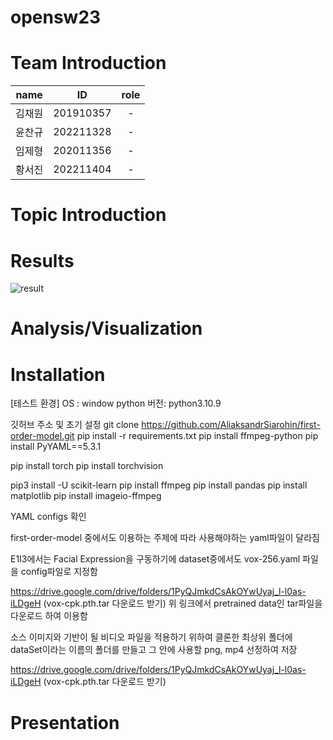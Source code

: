 # opensw23

# Team Introduction

|  name  |    ID     | role |
| :----: | :-------: | :--: |
| 김채원 | 201910357 |  -   |
| 윤찬규 | 202211328 |  -   |
| 임제형 | 202011356 |  -   |
| 황서진 | 202211404 |  -   |

# Topic Introduction

# Results
![result](https://github.com/dldyou2/opensw23-E1I3/assets/76515856/fa7893d7-46bf-436b-adac-46b33d556fe0)

# Analysis/Visualization

# Installation

[테스트 환경]
OS : window
python 버전: python3.10.9

깃허브 주소 및 초기 설정
git clone https://github.com/AliaksandrSiarohin/first-order-model.git
pip install -r requirements.txt
pip install ffmpeg-python
pip install PyYAML==5.3.1

pip install torch
pip install torchvision

pip3 install -U scikit-learn
pip install ffmpeg
pip install pandas
pip install matplotlib
pip install imageio-ffmpeg

YAML configs 확인

first-order-model 중에서도 이용하는 주제에 따라 사용해야하는 yaml파일이 달라짐

E1I3에서는 Facial Expression을 구동하기에 dataset중에서도 vox-256.yaml 파일을 config파일로 지정함

https://drive.google.com/drive/folders/1PyQJmkdCsAkOYwUyaj_l-l0as-iLDgeH (vox-cpk.pth.tar 다운로드 받기)
위 링크에서 pretrained data인 tar파일을 다운로드 하여 이용함

소스 이미지와 기반이 될 비디오 파일을 적용하기 위하여
클론한 최상위 폴더에 dataSet이라는 이름의 폴더를 만들고 그 안에 사용할 png, mp4 선정하여 저장

https://drive.google.com/drive/folders/1PyQJmkdCsAkOYwUyaj_l-l0as-iLDgeH (vox-cpk.pth.tar 다운로드 받기)

# Presentation
